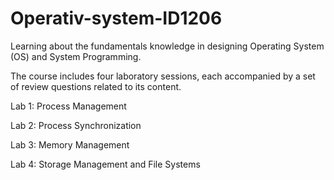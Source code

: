 # Operativ-system-ID1206
Learning about the fundamentals knowledge in designing Operating System (OS) and System Programming.

The course includes four laboratory sessions, each accompanied by a set of review questions related to its content.

Lab 1: Process Management

Lab 2: Process Synchronization

Lab 3: Memory Management

Lab 4: Storage Management and File Systems
